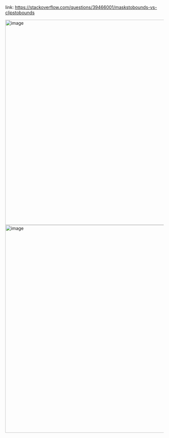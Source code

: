 link: https://stackoverflow.com/questions/39466001/maskstobounds-vs-clipstobounds

<img width="650" alt="image" src="https://user-images.githubusercontent.com/81428296/183470093-b990019d-fcdf-4f66-bcc5-45c63c199ef4.png">

<img width="658" alt="image" src="https://user-images.githubusercontent.com/81428296/183470239-6d7ecf2b-4c6d-4c04-a9b3-118203359208.png">
